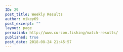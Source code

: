 ```yaml
---
ID: 29
post_title: Weekly Results
author: mikey69
post_excerpt: ""
layout: page
permalink: http://www.curzon.fishing/match-results/
published: true
post_date: 2018-08-24 21:45:57
---
```

<!-- wp:columns -->
<div class="wp-block-columns has-2-columns"><!-- wp:column -->
<div class="wp-block-column"><!-- wp:image {"id":536} -->
<figure class="wp-block-image"><img src="http://www.curzon.fishing/wp-content/uploads/2019/01/april21.jpg" alt="" class="wp-image-536"/></figure>
<!-- /wp:image -->

<!-- wp:image {"id":539} -->
<figure class="wp-block-image"><img src="http://www.curzon.fishing/wp-content/uploads/2019/01/may5.jpg" alt="" class="wp-image-539"/></figure>
<!-- /wp:image -->

<!-- wp:image {"id":541} -->
<figure class="wp-block-image"><img src="http://www.curzon.fishing/wp-content/uploads/2019/01/may19.jpg" alt="" class="wp-image-541"/></figure>
<!-- /wp:image --></div>
<!-- /wp:column -->

<!-- wp:column -->
<div class="wp-block-column"><!-- wp:image {"id":537} -->
<figure class="wp-block-image"><img src="http://www.curzon.fishing/wp-content/uploads/2019/01/april28.jpg" alt="" class="wp-image-537"/></figure>
<!-- /wp:image -->

<!-- wp:image {"id":540} -->
<figure class="wp-block-image"><img src="http://www.curzon.fishing/wp-content/uploads/2019/01/may12.jpg" alt="" class="wp-image-540"/></figure>
<!-- /wp:image -->

<!-- wp:image {"id":538} -->
<figure class="wp-block-image"><img src="http://www.curzon.fishing/wp-content/uploads/2019/01/june2.jpg" alt="" class="wp-image-538"/></figure>
<!-- /wp:image --></div>
<!-- /wp:column --></div>
<!-- /wp:columns -->